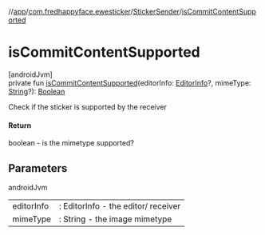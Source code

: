 //[app](../../../index.md)/[com.fredhappyface.ewesticker](../index.md)/[StickerSender](index.md)/[isCommitContentSupported](is-commit-content-supported.md)

# isCommitContentSupported

[androidJvm]\
private fun [isCommitContentSupported](is-commit-content-supported.md)(editorInfo: [EditorInfo](https://developer.android.com/reference/kotlin/android/view/inputmethod/EditorInfo.html)?, mimeType: [String](https://kotlinlang.org/api/latest/jvm/stdlib/kotlin/-string/index.html)?): [Boolean](https://kotlinlang.org/api/latest/jvm/stdlib/kotlin/-boolean/index.html)

Check if the sticker is supported by the receiver

#### Return

boolean - is the mimetype supported?

## Parameters

androidJvm

| | |
|---|---|
| editorInfo | : EditorInfo - the editor/ receiver |
| mimeType | : String - the image mimetype |
